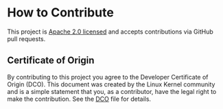 # How to Contribute

This project is [Apache 2.0 licensed](LICENSE) and accepts contributions via GitHub pull requests.

## Certificate of Origin

By contributing to this project you agree to the Developer Certificate of Origin (DCO). This
document was created by the Linux Kernel community and is a simple statement that you, as a
contributor, have the legal right to make the contribution. See the [DCO](DCO) file for details.
